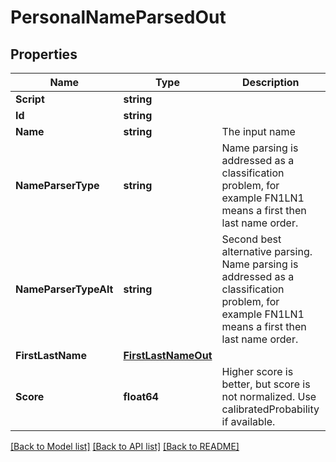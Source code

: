 # PersonalNameParsedOut

## Properties
Name | Type | Description | Notes
------------ | ------------- | ------------- | -------------
**Script** | **string** |  | [optional] 
**Id** | **string** |  | [optional] 
**Name** | **string** | The input name | [optional] 
**NameParserType** | **string** | Name parsing is addressed as a classification problem, for example FN1LN1 means a first then last name order. | [optional] 
**NameParserTypeAlt** | **string** | Second best alternative parsing. Name parsing is addressed as a classification problem, for example FN1LN1 means a first then last name order. | [optional] 
**FirstLastName** | [**FirstLastNameOut**](FirstLastNameOut.md) |  | [optional] 
**Score** | **float64** | Higher score is better, but score is not normalized. Use calibratedProbability if available.  | [optional] 

[[Back to Model list]](../README.md#documentation-for-models) [[Back to API list]](../README.md#documentation-for-api-endpoints) [[Back to README]](../README.md)


